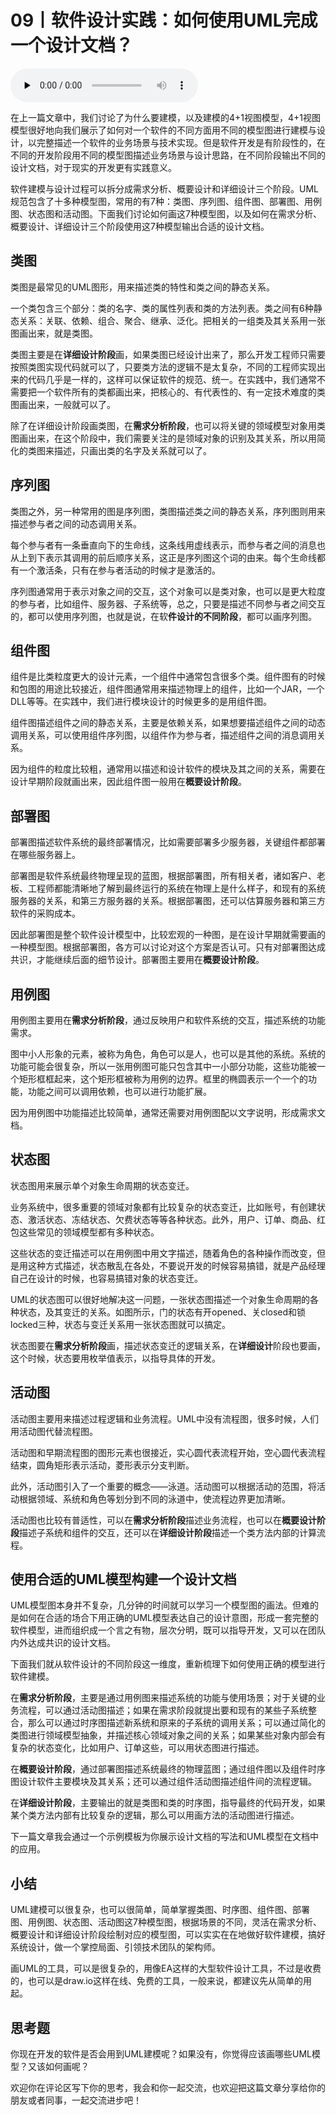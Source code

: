 # 09丨软件设计实践：如何使用UML完成一个设计文档？

<audio id="audio" title="09丨软件设计实践：如何使用UML完成一个设计文档？" controls="" preload="none"><source id="mp3" src="https://static001.geekbang.org/resource/audio/34/a4/3423ddaf3a91735d89a8a68d881fa9a4.mp3"></audio>

在上一篇文章中，我们讨论了为什么要建模，以及建模的4+1视图模型，4+1视图模型很好地向我们展示了如何对一个软件的不同方面用不同的模型图进行建模与设计，以完整描述一个软件的业务场景与技术实现。但是软件开发是有阶段性的，在不同的开发阶段用不同的模型图描述业务场景与设计思路，在不同阶段输出不同的设计文档，对于现实的开发更有实践意义。

软件建模与设计过程可以拆分成需求分析、概要设计和详细设计三个阶段。UML规范包含了十多种模型图，常用的有7种：类图、序列图、组件图、部署图、用例图、状态图和活动图。下面我们讨论如何画这7种模型图，以及如何在需求分析、概要设计、详细设计三个阶段使用这7种模型输出合适的设计文档。

## 类图

类图是最常见的UML图形，用来描述类的特性和类之间的静态关系。

一个类包含三个部分：类的名字、类的属性列表和类的方法列表。类之间有6种静态关系：关联、依赖、组合、聚合、继承、泛化。把相关的一组类及其关系用一张图画出来，就是类图。

类图主要是在**详细设计阶段**画，如果类图已经设计出来了，那么开发工程师只需要按照类图实现代码就可以了，只要类方法的逻辑不是太复杂，不同的工程师实现出来的代码几乎是一样的，这样可以保证软件的规范、统一。在实践中，我们通常不需要把一个软件所有的类都画出来，把核心的、有代表性的、有一定技术难度的类图画出来，一般就可以了。

<img src="https://static001.geekbang.org/resource/image/84/52/84755193120d23e06e098642185bf152.png" alt=""><br>
除了在详细设计阶段画类图，在**需求分析阶段**，也可以将关键的领域模型对象用类图画出来，在这个阶段中，我们需要关注的是领域对象的识别及其关系，所以用简化的类图来描述，只画出类的名字及关系就可以了。

## 序列图

类图之外，另一种常用的图是序列图，类图描述类之间的静态关系，序列图则用来描述参与者之间的动态调用关系。

每个参与者有一条垂直向下的生命线，这条线用虚线表示，而参与者之间的消息也从上到下表示其调用的前后顺序关系，这正是序列图这个词的由来。每个生命线都有一个激活条，只有在参与者活动的时候才是激活的。

序列图通常用于表示对象之间的交互，这个对象可以是类对象，也可以是更大粒度的参与者，比如组件、服务器、子系统等，总之，只要是描述不同参与者之间交互的，都可以使用序列图，也就是说，在软**件设计的不同阶段**，都可以画序列图。

## 组件图

组件是比类粒度更大的设计元素，一个组件中通常包含很多个类。组件图有的时候和包图的用途比较接近，组件图通常用来描述物理上的组件，比如一个JAR，一个DLL等等。在实践中，我们进行模块设计的时候更多的是用组件图。

<img src="https://static001.geekbang.org/resource/image/5d/8d/5d4e41aa7769a011ef2bb9f22ee9808d.png" alt=""><br>
组件图描述组件之间的静态关系，主要是依赖关系，如果想要描述组件之间的动态调用关系，可以使用组件序列图，以组件作为参与者，描述组件之间的消息调用关系。

因为组件的粒度比较粗，通常用以描述和设计软件的模块及其之间的关系，需要在设计早期阶段就画出来，因此组件图一般用在**概要设计阶段**。

## 部署图

部署图描述软件系统的最终部署情况，比如需要部署多少服务器，关键组件都部署在哪些服务器上。

<img src="https://static001.geekbang.org/resource/image/32/0c/32931c58184b79744efa559bf4e0b00c.png" alt=""><br>
部署图是软件系统最终物理呈现的蓝图，根据部署图，所有相关者，诸如客户、老板、工程师都能清晰地了解到最终运行的系统在物理上是什么样子，和现有的系统服务器的关系，和第三方服务器的关系。根据部署图，还可以估算服务器和第三方软件的采购成本。

因此部署图是整个软件设计模型中，比较宏观的一种图，是在设计早期就需要画的一种模型图。根据部署图，各方可以讨论对这个方案是否认可。只有对部署图达成共识，才能继续后面的细节设计。部署图主要用在**概要设计阶段**。

## 用例图

用例图主要用在**需求分析阶段**，通过反映用户和软件系统的交互，描述系统的功能需求。

<img src="https://static001.geekbang.org/resource/image/b7/0e/b79540c40111f3be97fc0b81d5a3060e.png" alt=""><br>
图中小人形象的元素，被称为角色，角色可以是人，也可以是其他的系统。系统的功能可能会很复杂，所以一张用例图可能只包含其中一小部分功能，这些功能被一个矩形框框起来，这个矩形框被称为用例的边界。框里的椭圆表示一个一个的功能，功能之间可以调用依赖，也可以进行功能扩展。

因为用例图中功能描述比较简单，通常还需要对用例图配以文字说明，形成需求文档。

## 状态图

状态图用来展示单个对象生命周期的状态变迁。

业务系统中，很多重要的领域对象都有比较复杂的状态变迁，比如账号，有创建状态、激活状态、冻结状态、欠费状态等等各种状态。此外，用户、订单、商品、红包这些常见的领域模型都有多种状态。

这些状态的变迁描述可以在用例图中用文字描述，随着角色的各种操作而改变，但是用这种方式描述，状态散乱在各处，不要说开发的时候容易搞错，就是产品经理自己在设计的时候，也容易搞错对象的状态变迁。

UML的状态图可以很好地解决这一问题，一张状态图描述一个对象生命周期的各种状态，及其变迁的关系。如图所示，门的状态有开opened、关closed和锁locked三种，状态与变迁关系用一张状态图就可以搞定。

<img src="https://static001.geekbang.org/resource/image/34/04/34ed399aa400f124ead77bad31468104.png" alt=""><br>
状态图要在**需求分析阶段**画，描述状态变迁的逻辑关系，在**详细设计**阶段也要画，这个时候，状态要用枚举值表示，以指导具体的开发。

## 活动图

活动图主要用来描述过程逻辑和业务流程。UML中没有流程图，很多时候，人们用活动图代替流程图。

<img src="https://static001.geekbang.org/resource/image/97/07/976fdc5c09c37d7b547d6c5d64bea107.png" alt=""><br>
活动图和早期流程图的图形元素也很接近，实心圆代表流程开始，空心圆代表流程结束，圆角矩形表示活动，菱形表示分支判断。

此外，活动图引入了一个重要的概念——泳道。活动图可以根据活动的范围，将活动根据领域、系统和角色等划分到不同的泳道中，使流程边界更加清晰。

活动图也比较有普适性，可以在**需求分析阶段**描述业务流程，也可以在**概要设计阶段**描述子系统和组件的交互，还可以在**详细设计阶段**描述一个类方法内部的计算流程。

## 使用合适的UML模型构建一个设计文档

UML模型图本身并不复杂，几分钟的时间就可以学习一个模型图的画法。但难的是如何在合适的场合下用正确的UML模型表达自己的设计意图，形成一套完整的软件模型，进而组织成一个言之有物，层次分明，既可以指导开发，又可以在团队内外达成共识的设计文档。

下面我们就从软件设计的不同阶段这一维度，重新梳理下如何使用正确的模型进行软件建模。

在**需求分析阶段**，主要是通过用例图来描述系统的功能与使用场景；对于关键的业务流程，可以通过活动图描述；如果在需求阶段就提出要和现有的某些子系统整合，那么可以通过时序图描述新系统和原来的子系统的调用关系；可以通过简化的类图进行领域模型抽象，并描述核心领域对象之间的关系；如果某些对象内部会有复杂的状态变化，比如用户、订单这些，可以用状态图进行描述。

在**概要设计阶段**，通过部署图描述系统最终的物理蓝图；通过组件图以及组件时序图设计软件主要模块及其关系；还可以通过组件活动图描述组件间的流程逻辑。

在**详细设计阶段**，主要输出的就是类图和类的时序图，指导最终的代码开发，如果某个类方法内部有比较复杂的逻辑，那么可以用画方法的活动图进行描述。

下一篇文章我会通过一个示例模板为你展示设计文档的写法和UML模型在文档中的应用。

## 小结

UML建模可以很复杂，也可以很简单，简单掌握类图、时序图、组件图、部署图、用例图、状态图、活动图这7种模型图，根据场景的不同，灵活在需求分析、概要设计和详细设计阶段绘制对应的模型图，可以实实在在地做好软件建模，搞好系统设计，做一个掌控局面、引领技术团队的架构师。

画UML的工具，可以是很复杂的，用像EA这样的大型软件设计工具，不过是收费的，也可以是draw.io这样在线、免费的工具，一般来说，都建议先从简单的用起。

## 思考题

你现在开发的软件是否会用到UML建模呢？如果没有，你觉得应该画哪些UML模型？又该如何画呢？

欢迎你在评论区写下你的思考，我会和你一起交流，也欢迎把这篇文章分享给你的朋友或者同事，一起交流进步吧！
